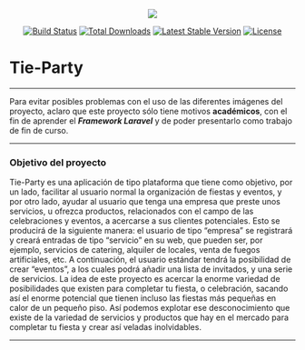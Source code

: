 <p align="center"><img src="https://laravel.com/assets/img/components/logo-laravel.svg"></p>

<p align="center">
<a href="https://travis-ci.org/laravel/framework"><img src="https://travis-ci.org/laravel/framework.svg" alt="Build Status"></a>
<a href="https://packagist.org/packages/laravel/framework"><img src="https://poser.pugx.org/laravel/framework/d/total.svg" alt="Total Downloads"></a>
<a href="https://packagist.org/packages/laravel/framework"><img src="https://poser.pugx.org/laravel/framework/v/stable.svg" alt="Latest Stable Version"></a>
<a href="https://packagist.org/packages/laravel/framework"><img src="https://poser.pugx.org/laravel/framework/license.svg" alt="License"></a>
</p>

# Tie-Party
***
Para evitar posibles problemas con el uso de las diferentes imágenes del proyecto, aclaro que este proyecto sólo tiene motivos **académicos**, con el fin de aprender el **_Framework Laravel_** y de poder presentarlo como trabajo de fin de curso.
***

### Objetivo del proyecto
Tie-Party es una aplicación de tipo plataforma que tiene como objetivo, por un lado, facilitar al usuario normal la organización de fiestas y eventos, y por otro lado, ayudar al usuario que tenga una empresa que preste unos servicios, u ofrezca productos, relacionados con el campo de las celebraciones y eventos, a acercarse a sus clientes potenciales.
Esto se producirá de la siguiente manera: el usuario de tipo “empresa” se registrará y creará entradas de tipo “servicio” en su web, que pueden ser, por ejemplo, servicios de catering, alquiler de locales, venta de fuegos artificiales, etc. A continuación, el usuario estándar tendrá la posibilidad de crear “eventos”, a los cuales podrá añadir una lista de invitados, y una serie de servicios.
La idea de este proyecto es acercar la enorme variedad de posibilidades que existen para completar tu fiesta, o celebración, sacando así el enorme potencial que tienen incluso las fiestas más pequeñas en calor de un pequeño piso. Así podemos explotar ese desconocimiento que existe de la variedad de servicios y productos que hay en el mercado para completar tu fiesta y crear así veladas inolvidables.

***